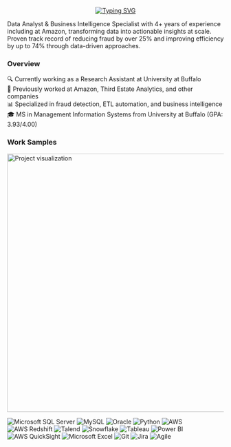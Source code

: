 <p align="center">
  <a href="https://git.io/typing-svg">
    <img src="https://readme-typing-svg.herokuapp.com?font=Roboto&pause=500&width=500&lines=Data+Analyst;Business+Intelligence+Specialist;ETL+Developer&color=A45DBF&color=FF6F91&color=6A82FB" alt="Typing SVG" />
  </a>
</p>



Data Analyst & Business Intelligence Specialist with 4+ years of experience including at Amazon, transforming data into actionable insights at scale. Proven track record of reducing fraud by over 25% and improving efficiency by up to 74% through data-driven approaches.

### Overview
🔍 Currently working as a Research Assistant at University at Buffalo  
🚀 Previously worked at Amazon, Third Estate Analytics, and other companies  
📊 Specialized in fraud detection, ETL automation, and business intelligence  
🎓 MS in Management Information Systems from University at Buffalo (GPA: 3.93/4.00)  

### Work Samples
<img src="https://github.com/lokeshbollini/Gif/blob/main/Gif-proj.gif" width="600" alt="Project visualization"/>

<img src="https://img.shields.io/badge/Microsoft%20SQL%20Server-CC2927?style=for-the-badge&logo=microsoft%20sql%20server&logoColor=white" alt="Microsoft SQL Server"/> <img src="https://img.shields.io/badge/MySQL-005C84?style=for-the-badge&logo=mysql&logoColor=white" alt="MySQL"/> <img src="https://img.shields.io/badge/Oracle-F80000?style=for-the-badge&logo=Oracle&logoColor=white" alt="Oracle"/>  <img src="https://img.shields.io/badge/Python-3776AB?style=for-the-badge&logo=python&logoColor=white" alt="Python"/> <img src="https://img.shields.io/badge/AWS-232F3E?style=for-the-badge&logo=amazon-aws&logoColor=white" alt="AWS"/> <img src="https://img.shields.io/badge/AWS%20Redshift-8C4FFF?style=for-the-badge&logo=amazon-aws&logoColor=white" alt="AWS Redshift"/> <img src="https://img.shields.io/badge/Talend-FF6D70?style=for-the-badge&logo=Talend&logoColor=white" alt="Talend"/>  <img src="https://img.shields.io/badge/Snowflake-29B5E8?style=for-the-badge&logo=snowflake&logoColor=white" alt="Snowflake"/> <img src="https://img.shields.io/badge/Tableau-E97627?style=for-the-badge&logo=Tableau&logoColor=white" alt="Tableau"/> <img src="https://img.shields.io/badge/Power%20BI-F2C811?style=for-the-badge&logo=power-bi&logoColor=black" alt="Power BI"/> <img src="https://img.shields.io/badge/AWS%20QuickSight-FF9900?style=for-the-badge&logo=amazon-aws&logoColor=white" alt="AWS QuickSight"/> <img src="https://img.shields.io/badge/Microsoft_Excel-217346?style=for-the-badge&logo=microsoft-excel&logoColor=white" alt="Microsoft Excel"/>  <img src="https://img.shields.io/badge/Git-F05032?style=for-the-badge&logo=git&logoColor=white" alt="Git"/> <img src="https://img.shields.io/badge/Jira-0052CC?style=for-the-badge&logo=Jira&logoColor=white" alt="Jira"/> <img src="https://img.shields.io/badge/Agile-008080?style=for-the-badge&logo=agile&logoColor=white" alt="Agile"/>
 


 
  


 
 
 
 
 

  
 




 











